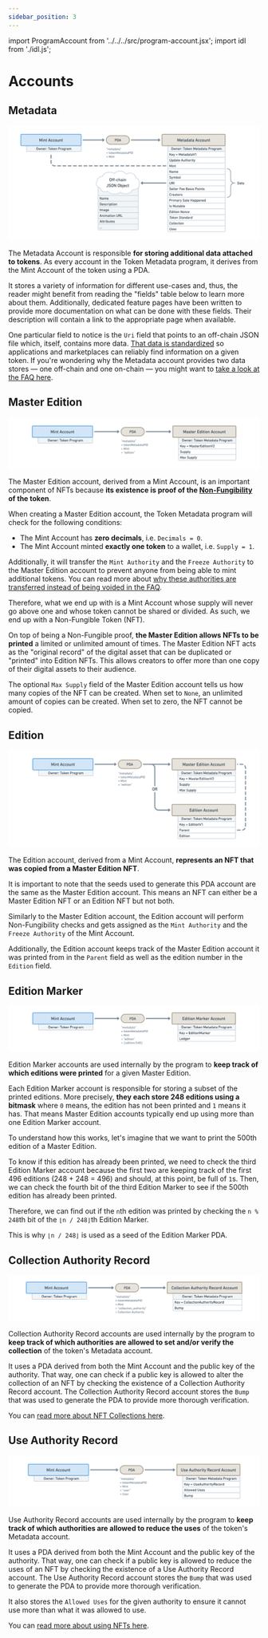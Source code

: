 ```yaml
---
sidebar_position: 3
---
```


import ProgramAccount from '../../../src/program-account.jsx';
import idl from './idl.js';

# Accounts

## Metadata

<ProgramAccount idl={idl} account="Metadata">

![Diagram showing a Metadata Account derived from a Mint Account with a list of data fields under the Metadata Account that is listed on the fields table below.](./assets/Token-Metadata-Account-Metadata.png)

The Metadata Account is responsible **for storing additional data attached to tokens**. As every account in the Token Metadata program, it derives from the Mint Account of the token using a PDA.

It stores a variety of information for different use-cases and, thus, the reader might benefit from reading the "fields" table below to learn more about them. Additionally, dedicated feature pages have been written to provide more documentation on what can be done with these fields. Their description will contain a link to the appropriate page when available.

One particular field to notice is the `Uri` field that points to an off-chain JSON file which, itself, contains more data. [That data is standardized](./token-standard) so applications and marketplaces can reliably find information on a given token. If you're wondering why the Metadata account provides two data stores — one off-chain and one on-chain — you might want to [take a look at the FAQ here](./faq#TODO).

</ProgramAccount>

## Master Edition

<ProgramAccount idl={idl} account="MasterEditionV2">

![Diagram showing a Master Edition Account derived from a Mint Account with a list of data fields under the Master Edition Account that is listed on the fields table below.](./assets/Token-Metadata-Account-Master-Edition.png)

The Master Edition account, derived from a Mint Account, is an important component of NFTs because **its existence is proof of the [Non-Fungibility](TODO) of the token**.

When creating a Master Edition account, the Token Metadata program will check for the following conditions:

- The Mint Account has **zero decimals**, i.e. `Decimals = 0`.
- The Mint Account minted **exactly one token** to a wallet, i.e. `Supply = 1`.

Additionally, it will transfer the `Mint Authority` and the `Freeze Authority` to the Master Edition account to prevent anyone from being able to mint additional tokens. You can read more about [why these authorities are transferred instead of being voided in the FAQ](./faq#TODO).

Therefore, what we end up with is a Mint Account whose supply will never go above one and whose token cannot be shared or divided. As such, we end up with a Non-Fungible Token (NFT).

On top of being a Non-Fungible proof, **the Master Edition allows NFTs to be printed** a limited or unlimited amount of times. The Master Edition NFT acts as the "original record" of the digital asset that can be duplicated or "printed" into Edition NFTs. This allows creators to offer more than one copy of their digital assets to their audience.

The optional `Max Supply` field of the Master Edition account tells us how many copies of the NFT can be created. When set to `None`, an unlimited amount of copies can be created. When set to zero, the NFT cannot be copied.

</ProgramAccount>

## Edition

<ProgramAccount idl={idl} account="Edition">

![Diagram showing both a Master Edition Account and an Edition Account derived from a Mint Account. There is a big "OR" written between the two to show that only one of the two can exist for a given NFT.](./assets/Token-Metadata-Account-Edition.png)

The Edition account, derived from a Mint Account, **represents an NFT that was copied from a Master Edition NFT**.

It is important to note that the seeds used to generate this PDA account are the same as the Master Edition account. This means an NFT can either be a Master Edition NFT or an Edition NFT but not both.

Similarly to the Master Edition account, the Edition account will perform Non-Fungibility checks and gets assigned as the `Mint Authority` and the `Freeze Authority` of the Mint Account.

Additionally, the Edition account keeps track of the Master Edition account it was printed from in the `Parent` field as well as the edition number in the `Edition` field.

</ProgramAccount>

## Edition Marker

<ProgramAccount idl={idl} account="EditionMarker">

![Diagram showing an Edition Marker Account derived from a Mint Account with a list of data fields under the Edition Marker Account that is listed on the fields table below.](./assets/Token-Metadata-Account-Edition-Marker.png)

Edition Marker accounts are used internally by the program to **keep track of which editions were printed** for a given Master Edition.

Each Edition Marker account is responsible for storing a subset of the printed editions. More precisely, **they each store 248 editions using a bitmask** where `0` means, the edition has not been printed and `1` means it has. That means Master Edition accounts typically end up using more than one Edition Marker account.

To understand how this works, let's imagine that we want to print the 500th edition of a Master Edition.

To know if this edition has already been printed, we need to check the third Edition Marker account because the first two are keeping track of the first 496 editions (248 + 248 = 496) and should, at this point, be full of `1`s. Then, we can check the fourth bit of the third Edition Marker to see if the 500th edition has already been printed.

Therefore, we can find out if the `n`th edition was printed by checking the `n % 248`th bit of the `⌊n / 248⌋`th Edition Marker.

This is why `⌊n / 248⌋` is used as a seed of the Edition Marker PDA.

</ProgramAccount>

## Collection Authority Record

<ProgramAccount idl={idl} account="CollectionAuthorityRecord">

![Diagram showing a Collection Authority Record Account derived from a Mint Account with a list of data fields under the Collection Authority Record Account that is listed on the fields table below.](./assets/Token-Metadata-Account-Collection-Authority-Record.png)

Collection Authority Record accounts are used internally by the program to **keep track of which authorities are allowed to set and/or verify the collection** of the token's Metadata account.

It uses a PDA derived from both the Mint Account and the public key of the authority. That way, one can check if a public key is allowed to alter the collection of an NFT by checking the existence of a Collection Authority Record account. The Collection Authority Record account stores the `Bump` that was used to generate the PDA to provide more thorough verification.

You can [read more about NFT Collections here](./certified-collections).

</ProgramAccount>

## Use Authority Record

<ProgramAccount idl={idl} account="UseAuthorityRecord">

![Diagram showing a Use Authority Record Account derived from a Mint Account with a list of data fields under the Use Authority Record Account that is listed on the fields table below.](./assets/Token-Metadata-Account-Use-Authority-Record.png)

Use Authority Record accounts are used internally by the program to **keep track of which authorities are allowed to reduce the uses** of the token's Metadata account.

It uses a PDA derived from both the Mint Account and the public key of the authority. That way, one can check if a public key is allowed to reduce the uses of an NFT by checking the existence of a Use Authority Record account. The Use Authority Record account stores the `Bump` that was used to generate the PDA to provide more thorough verification.

It also stores the `Allowed Uses` for the given authority to ensure it cannot use more than what it was allowed to use.

You can [read more about using NFTs here](./using-nfts).

</ProgramAccount>
